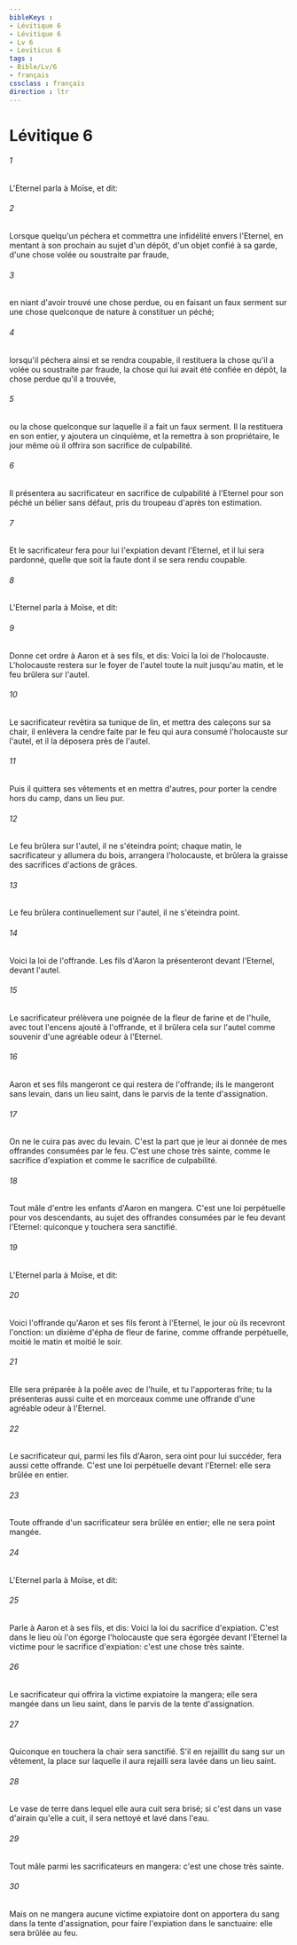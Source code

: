 ```yaml
---
bibleKeys : 
- Lévitique 6
- Lévitique 6
- Lv 6
- Leviticus 6
tags : 
- Bible/Lv/6
- français
cssclass : français
direction : ltr
---
```


# Lévitique 6

###### 1
L'Eternel parla à Moïse, et dit:
###### 2
Lorsque quelqu'un péchera et commettra une infidélité envers l'Eternel, en mentant à son prochain au sujet d'un dépôt, d'un objet confié à sa garde, d'une chose volée ou soustraite par fraude,
###### 3
en niant d'avoir trouvé une chose perdue, ou en faisant un faux serment sur une chose quelconque de nature à constituer un péché;
###### 4
lorsqu'il péchera ainsi et se rendra coupable, il restituera la chose qu'il a volée ou soustraite par fraude, la chose qui lui avait été confiée en dépôt, la chose perdue qu'il a trouvée,
###### 5
ou la chose quelconque sur laquelle il a fait un faux serment. Il la restituera en son entier, y ajoutera un cinquième, et la remettra à son propriétaire, le jour même où il offrira son sacrifice de culpabilité.
###### 6
Il présentera au sacrificateur en sacrifice de culpabilité à l'Eternel pour son péché un bélier sans défaut, pris du troupeau d'après ton estimation.
###### 7
Et le sacrificateur fera pour lui l'expiation devant l'Eternel, et il lui sera pardonné, quelle que soit la faute dont il se sera rendu coupable.
###### 8
L'Eternel parla à Moïse, et dit:
###### 9
Donne cet ordre à Aaron et à ses fils, et dis: Voici la loi de l'holocauste. L'holocauste restera sur le foyer de l'autel toute la nuit jusqu'au matin, et le feu brûlera sur l'autel.
###### 10
Le sacrificateur revêtira sa tunique de lin, et mettra des caleçons sur sa chair, il enlèvera la cendre faite par le feu qui aura consumé l'holocauste sur l'autel, et il la déposera près de l'autel.
###### 11
Puis il quittera ses vêtements et en mettra d'autres, pour porter la cendre hors du camp, dans un lieu pur.
###### 12
Le feu brûlera sur l'autel, il ne s'éteindra point; chaque matin, le sacrificateur y allumera du bois, arrangera l'holocauste, et brûlera la graisse des sacrifices d'actions de grâces.
###### 13
Le feu brûlera continuellement sur l'autel, il ne s'éteindra point.
###### 14
Voici la loi de l'offrande. Les fils d'Aaron la présenteront devant l'Eternel, devant l'autel.
###### 15
Le sacrificateur prélèvera une poignée de la fleur de farine et de l'huile, avec tout l'encens ajouté à l'offrande, et il brûlera cela sur l'autel comme souvenir d'une agréable odeur à l'Eternel.
###### 16
Aaron et ses fils mangeront ce qui restera de l'offrande; ils le mangeront sans levain, dans un lieu saint, dans le parvis de la tente d'assignation.
###### 17
On ne le cuira pas avec du levain. C'est la part que je leur ai donnée de mes offrandes consumées par le feu. C'est une chose très sainte, comme le sacrifice d'expiation et comme le sacrifice de culpabilité.
###### 18
Tout mâle d'entre les enfants d'Aaron en mangera. C'est une loi perpétuelle pour vos descendants, au sujet des offrandes consumées par le feu devant l'Eternel: quiconque y touchera sera sanctifié.
###### 19
L'Eternel parla à Moïse, et dit:
###### 20
Voici l'offrande qu'Aaron et ses fils feront à l'Eternel, le jour où ils recevront l'onction: un dixième d'épha de fleur de farine, comme offrande perpétuelle, moitié le matin et moitié le soir.
###### 21
Elle sera préparée à la poêle avec de l'huile, et tu l'apporteras frite; tu la présenteras aussi cuite et en morceaux comme une offrande d'une agréable odeur à l'Eternel.
###### 22
Le sacrificateur qui, parmi les fils d'Aaron, sera oint pour lui succéder, fera aussi cette offrande. C'est une loi perpétuelle devant l'Eternel: elle sera brûlée en entier.
###### 23
Toute offrande d'un sacrificateur sera brûlée en entier; elle ne sera point mangée.
###### 24
L'Eternel parla à Moïse, et dit:
###### 25
Parle à Aaron et à ses fils, et dis: Voici la loi du sacrifice d'expiation. C'est dans le lieu où l'on égorge l'holocauste que sera égorgée devant l'Eternel la victime pour le sacrifice d'expiation: c'est une chose très sainte.
###### 26
Le sacrificateur qui offrira la victime expiatoire la mangera; elle sera mangée dans un lieu saint, dans le parvis de la tente d'assignation.
###### 27
Quiconque en touchera la chair sera sanctifié. S'il en rejaillit du sang sur un vêtement, la place sur laquelle il aura rejailli sera lavée dans un lieu saint.
###### 28
Le vase de terre dans lequel elle aura cuit sera brisé; si c'est dans un vase d'airain qu'elle a cuit, il sera nettoyé et lavé dans l'eau.
###### 29
Tout mâle parmi les sacrificateurs en mangera: c'est une chose très sainte.
###### 30
Mais on ne mangera aucune victime expiatoire dont on apportera du sang dans la tente d'assignation, pour faire l'expiation dans le sanctuaire: elle sera brûlée au feu.
